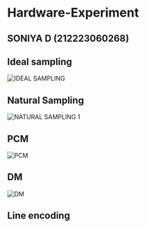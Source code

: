 # Hardware-Experiment
## SONIYA D (212223060268)
## Ideal sampling
![IDEAL SAMPLING](https://github.com/user-attachments/assets/5b0e0e0d-6649-4f43-b83d-f87f90c69273)


## Natural Sampling
![NATURAL SAMPLING 1](https://github.com/user-attachments/assets/0d829546-5b20-4de5-92a2-a9cbe2874175)


## PCM
![PCM](https://github.com/user-attachments/assets/b856e79e-6954-4bb0-b11d-69ae1da67011)


## DM
![DM](https://github.com/user-attachments/assets/42694660-071c-4492-a0a7-10a072bf0906)


## Line encoding





